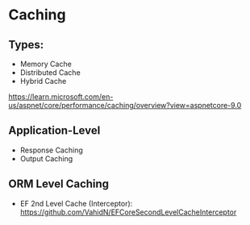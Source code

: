 # Caching

## Types:
- Memory Cache
- Distributed Cache
- Hybrid Cache

https://learn.microsoft.com/en-us/aspnet/core/performance/caching/overview?view=aspnetcore-9.0

## Application-Level
- Response Caching
- Output Caching

## ORM Level Caching
- EF 2nd Level Cache (Interceptor):
https://github.com/VahidN/EFCoreSecondLevelCacheInterceptor
